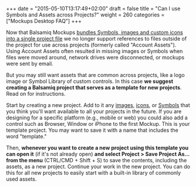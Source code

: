 +++
date = "2015-05-10T13:17:49+02:00"
draft = false
title = "Can I use Symbols and Assets across Projects?"
weight = 260
categories = ["Mockups Desktop FAQ"]
+++

Now that Balsamiq Mockups [bundles Symbols, images and custom icons into a single project file](http://support.balsamiq.com/customer/portal/articles/1844131#projects) we no longer support references to files outside of the project for use across projects (formerly called "Account Assets"). Using Account Assets often resulted in missing images or Symbols when files were moved around, network drives were disconnected, or mockups were sent by email.

But you may still want assets that are common across projects, like a logo image or Symbol Library of custom controls. In this case **we suggest creating a Balsamiq project that serves as a template for new projects**. Read on for instructions.

Start by creating a new project. Add to it any [images](http://support.balsamiq.com/customer/portal/articles/110401), [icons](http://support.balsamiq.com/customer/portal/articles/110202#custom), or [Symbols](http://support.balsamiq.com/customer/portal/articles/110439) that you think you'll want available to all your projects in the future. If you are designing for a specific platform (e.g., mobile or web) you could also add a control such as Browser, Window or iPhone to the first Mockup. This is your template project. You may want to save it with a name that includes the word "template."

Then, **whenever you want to create a new project using this template you can open it** (if it's not already open) **and select Project > Save Project As... from the menu** (CTRL/CMD + Shift + S) to save the contents, including the assets, as a new project. Continue your work in the new project. You can do this for all new projects to easily start with a built-in library of commonly used assets.
